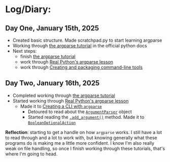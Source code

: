 # Log/Diary:

## Day One, January 15th, 2025
* Created basic structure. Made scratchpad.py to start learning argparse
* Working through [the argparse tutorial](https://docs.python.org/3/howto/argparse.html) in the official python docs
* Next steps: 
  * finish [the argparse tutorial](https://docs.python.org/3/howto/argparse.html)
  * work through [Real Python's argparse lesson](https://realpython.com/command-line-interfaces-python-argparse/)
  * work through [Creating and packaging command-line tools](https://packaging.python.org/en/latest/guides/creating-command-line-tools/)

## Day Two, January 16th, 2025
* Completed working through [the argparse tutorial](https://docs.python.org/3/howto/argparse.html)
* Started working through [Real Python's argparse lesson](https://realpython.com/command-line-interfaces-python-argparse/)
  * Made it to [Creating a CLI with `argparse`](https://realpython.com/command-line-interfaces-python-argparse/#creating-a-cli-with-argparse)
    * Detoured to read about the [`ArgumentParser`](https://docs.python.org/3/library/argparse.html#argparse.ArgumentParser) object
    * Started reading the [`.add_argument()`](https://docs.python.org/3/library/argparse.html#argparse.ArgumentParser.add_argument) method. Made it to [`BooleanOptionalAction`](https://docs.python.org/3/library/argparse.html#argparse.BooleanOptionalAction)


**Reflection**: starting to get a handle on how `argparse` works. I still have a lot to read through and a lot to work 
with, but knowing generally what these programs do is making me a little more confident. I know I'm also really weak 
on file handling, so once I finish working through these tutorials, that's where I'm going to head. 
